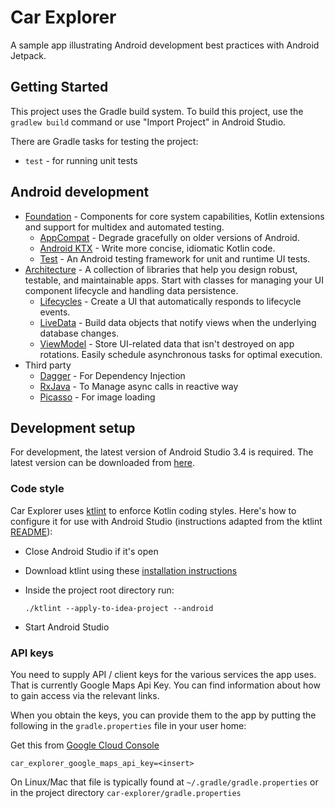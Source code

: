 # Car Explorer
A sample app illustrating Android development best practices with Android Jetpack.

Getting Started
---------------
This project uses the Gradle build system. To build this project, use the
`gradlew build` command or use "Import Project" in Android Studio.

There are Gradle tasks for testing the project:
* `test` - for running unit tests

Android development
--------------
* [Foundation][0] - Components for core system capabilities, Kotlin extensions and support for
  multidex and automated testing.
  * [AppCompat][1] - Degrade gracefully on older versions of Android.
  * [Android KTX][2] - Write more concise, idiomatic Kotlin code.
  * [Test][4] - An Android testing framework for unit and runtime UI tests.
* [Architecture][10] - A collection of libraries that help you design robust, testable, and
  maintainable apps. Start with classes for managing your UI component lifecycle and handling data
  persistence.
  * [Lifecycles][12] - Create a UI that automatically responds to lifecycle events.
  * [LiveData][13] - Build data objects that notify views when the underlying database changes.
  * [ViewModel][17] - Store UI-related data that isn't destroyed on app rotations. Easily schedule
     asynchronous tasks for optimal execution.
* Third party
  * [Dagger][88] - For Dependency Injection
  * [RxJava][89] - To Manage async calls in reactive way
  * [Picasso][90] - For image loading

Development setup
------------------------
For development, the latest version of Android Studio 3.4 is required. The latest version can be
downloaded from [here](https://developer.android.com/studio/).

### Code style

Car Explorer uses [ktlint](https://ktlint.github.io/) to enforce Kotlin coding styles.
Here's how to configure it for use with Android Studio (instructions adapted
from the ktlint [README](https://github.com/shyiko/ktlint/blob/master/README.md)):

- Close Android Studio if it's open

- Download ktlint using these [installation instructions](https://github.com/shyiko/ktlint/blob/master/README.md#installation)

- Inside the project root directory run:

  `./ktlint --apply-to-idea-project --android`

- Start Android Studio

### API keys

You need to supply API / client keys for the various services the
app uses. That is currently Google Maps Api Key. You can find information about
how to gain access via the relevant links.

When you obtain the keys, you can provide them to the app by putting the following in the
`gradle.properties` file in your user home:

Get this from [Google Cloud Console][91]
```
car_explorer_google_maps_api_key=<insert>
```

On Linux/Mac that file is typically found at `~/.gradle/gradle.properties` or in the project directory `car-explorer/gradle.properties`


[0]: https://developer.android.com/jetpack/foundation/
[1]: https://developer.android.com/topic/libraries/support-library/packages#v7-appcompat
[2]: https://developer.android.com/kotlin/ktx
[4]: https://developer.android.com/training/testing/
[10]: https://developer.android.com/jetpack/arch/
[12]: https://developer.android.com/topic/libraries/architecture/lifecycle
[13]: https://developer.android.com/topic/libraries/architecture/livedata
[17]: https://developer.android.com/topic/libraries/architecture/viewmodel
[88]: https://google.github.io/dagger/
[89]: https://github.com/ReactiveX/RxJava
[90]: https://github.com/square/picasso
[91]: https://developers.google.com/maps/documentation/android-sdk/signup


